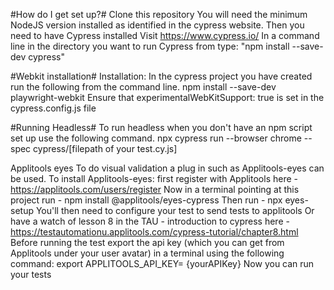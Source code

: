 #How do I get set up?#
Clone this repository
You will need the minimum NodeJS version installed as identified in the cypress website.
Then you need to have Cypress installed
Visit https://www.cypress.io/
In a command line in the directory you want to run Cypress from type: "npm install --save-dev cypress"


#Webkit installation#
Installation:
In the cypress project you have created run the following from the command line.
npm install --save-dev playwright-webkit
Ensure that experimentalWebKitSupport: true is set in the cypress.config.js file


#Running Headless#
To run headless when you don't have an npm script set up use the following command.
npx cypress run --browser chrome --spec cypress/[filepath of your test.cy.js]


Applitools eyes
To do visual validation a plug in such as Applitools-eyes can be used.
To install Applitools-eyes:
first register with Applitools here - https://applitools.com/users/register
Now in a terminal pointing at this project run - npm install @applitools/eyes-cypress
Then run - npx eyes-setup
You'll then need to configure your test to send tests to applitools 
Or have a watch of lesson 8 in the TAU - introduction to cypress here - https://testautomationu.applitools.com/cypress-tutorial/chapter8.html
Before running the test export the api key (which you can get from Applitools under your user avatar) in a terminal using the following command:
export APPLITOOLS_API_KEY= {yourAPIKey}
Now you can run your tests